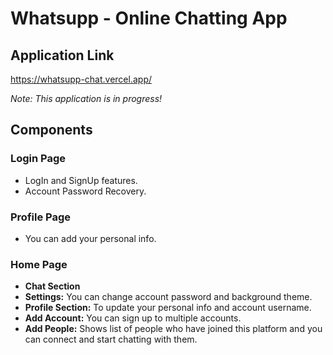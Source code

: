 # Whatsupp - Online Chatting App
## Application Link
https://whatsupp-chat.vercel.app/

*Note: This application is in progress!*

## Components
### Login Page 
- LogIn and SignUp features.
- Account Password Recovery.
### Profile Page 
- You can add your personal info.
### Home Page 
- **Chat Section**
- **Settings:** You can change account password and background theme.
- **Profile Section:** To update your personal info and account username.
- **Add Account:** You can sign up to multiple accounts.
- **Add People:** Shows list of people who have joined this platform and you can connect and start chatting with them.


